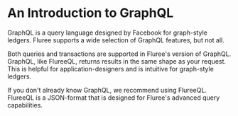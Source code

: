 # An Introduction to GraphQL

GraphQL is a query language designed by Facebook for graph-style ledgers. Fluree supports a wide selection of GraphQL features, but not all.

Both queries and transactions are supported in Fluree's version of GraphQL. GraphQL, like FlureeQL, returns results in the same shape as your request. This is helpful for application-designers and is intuitive for graph-style ledgers.

If you don't already know GraphQL, we recommend using FlureeQL. FlureeQL is a JSON-format that is designed for Fluree's advanced query capabilities.

